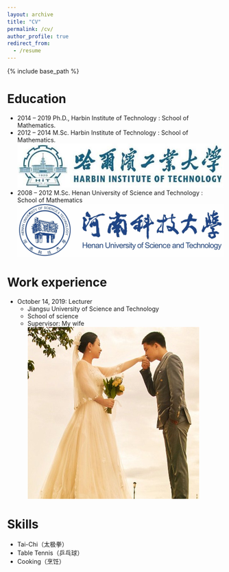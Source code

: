 ```yaml
---
layout: archive
title: "CV"
permalink: /cv/
author_profile: true
redirect_from:
  - /resume
---
```


{% include base_path %}

Education
======
* 2014 – 2019 Ph.D., Harbin Institute of Technology : School of Mathematics.
* 2012 – 2014 M.Sc. Harbin Institute of Technology : School of Mathematics. <br/><img src='/images/hit.jpg'>
* 2008 – 2012 M.Sc. Henan University of Science and Technology : School of Mathematics <br/><img src='/images/haust.jpg'>

Work experience
======
* October 14, 2019: Lecturer
  * Jiangsu University of Science and Technology
  * School of science
  * Supervisor: My wife <br/><img src='/images/aijunly.jpg'>
  
Skills
======
* Tai-Chi（太极拳）
* Table Tennis（乒乓球）
* Cooking（烹饪）
